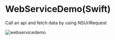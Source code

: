 # WebServiceDemo(Swift)

Call an api and fetch data by using NSUrlRequest

![webservicedemo](https://cloud.githubusercontent.com/assets/14101763/22561903/577c5a58-e948-11e6-8c6f-8abe2369dfa2.gif)

